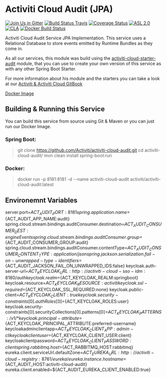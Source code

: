 # Activiti Cloud Audit (JPA)
[![Join Us in Gitter](https://badges.gitter.im/Activiti/Activiti7.svg)](https://gitter.im/Activiti/Activiti7?utm_source=badge&utm_medium=badge&utm_campaign=pr-badge&utm_content=badge) [![Build Status Travis](https://travis-ci.org/Activiti/activiti-cloud-audit.svg?branch=master)](https://travis-ci.org/Activiti/activiti-cloud-audit) [![Coverage Status](http://img.shields.io/codecov/c/github/Activiti/activiti-cloud-audit/master.svg?maxAge=86400)](https://codecov.io/gh/Activiti/activiti-cloud-audit) [![ASL 2.0](https://img.shields.io/hexpm/l/plug.svg)](https://github.com/Activiti/activiti-cloud-audit/blob/master/LICENSE.txt)  [![CLA](https://cla-assistant.io/readme/badge/Activiti/activiti-cloud-audit)](https://cla-assistant.io/Activiti/activiti-cloud-audit)  [![Docker Build Status](https://img.shields.io/docker/build/activiti/activiti-cloud-audit.svg)](https://hub.docker.com/r/activiti/activiti-cloud-audit/)

Activiti Cloud Audit Service JPA Implementation. This service uses a Relational Database to store events emitted by Runtime Bundles as they come in.

As all our services, this module was build using the [activiti-cloud-starter-audit](https://github.com/activiti/activiti-cloud-audit-service) module, that you can use to create your own version of this service as with any other Spring Boot Starter.  

For more information about his module and the starters you can take a look at our [Activiti & Activiti Cloud GitBook](https://activiti.gitbooks.io/activiti-7-developers-guide/content/components/activiti-cloud-app/AuditService.html)

[Docker Image](https://hub.docker.com/r/activiti/activiti-cloud-audit/)

## Building & Running this Service
You can build this service from source using Git & Maven or you can just run our Docker Image. 

### Spring Boot: 
> git clone https://github.com/Activiti/activiti-cloud-audit.git
> cd activiti-cloud-audit/
> mvn clean install spring-boot:run

### Docker: 
> docker run -p 8181:8181 -d --name activiti-cloud-audit activiti/activiti-cloud-audit:latest

## Environemnt Variables

server.port=${ACT_AUDIT_PORT:8181}
spring.application.name=${ACT_AUDIT_APP_NAME:audit}
spring.cloud.stream.bindings.auditConsumer.destination=${ACT_AUDIT_CONSUMER_DEST:engineEvents}
spring.cloud.stream.bindings.auditConsumer.group=${ACT_AUDIT_CONSUMER_GROUP:audit}
spring.cloud.stream.bindings.auditConsumer.contentType=${ACT_AUDIT_CONSUMER_CONTENT_TYPE:application/json}
spring.jackson.serialization.fail-on-unwrapped-type-identifiers=${ACT_AUDIT_JACKSON_FAIL_ON_UNWRAPPED_IDS:false}
keycloak.auth-server-url=${ACT_KEYCLOAK_URL:http://activiti-cloud-sso-idm:8180/auth}
keycloak.realm=${ACT_KEYCLOAK_REALM:springboot}
keycloak.resource=${ACT_KEYCLOAK_RESOURCE:activiti}
keycloak.ssl-required=${ACT_KEYCLOAK_SSL_REQUIRED:none}
keycloak.public-client=${ACT_KEYCLOAK_CLIENT:true}
keycloak.security-constraints[0].authRoles[0]=${ACT_KEYCLOAK_ROLES:user}
keycloak.security-constraints[0].securityCollections[0].patterns[0]=${ACT_KEYCLOAK_PATTERNS:/v1/*}
keycloak.principal-attribute=${ACT_KEYCLOAK_PRINCIPAL_ATTRIBUTE:preferred-username}
keycloakadminclientapp=${ACT_KEYCLOAK_CLIENT_APP:admin-cli}
keycloakclientuser=${ACT_KEYCLOAK_CLIENT_USER:client}
keycloakclientpassword=${ACT_KEYCLOAK_CLIENT_PASSWORD:client}
spring.rabbitmq.host=${ACT_RABBITMQ_HOST:rabbitmq}
eureka.client.serviceUrl.defaultZone=${ACT_EUREKA_URL:http://activiti-cloud-registry:8761/eureka/}
eureka.instance.hostname=${ACT_AUDIT_HOST:activiti-cloud-audit}
eureka.client.enabled=${ACT_AUDIT_EUREKA_CLIENT_ENABLED:true}
